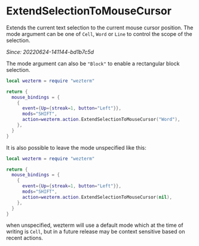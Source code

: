 # ExtendSelectionToMouseCursor

Extends the current text selection to the current mouse cursor position.
The mode argument can be one of `Cell`, `Word` or `Line` to control
the scope of the selection.

*Since: 20220624-141144-bd1b7c5d*

The mode argument can also be `"Block"` to enable a rectangular block selection.

```lua
local wezterm = require "wezterm"

return {
  mouse_bindings = {
    {
      event={Up={streak=1, button="Left"}},
      mods="SHIFT",
      action=wezterm.action.ExtendSelectionToMouseCursor("Word"),
    },
  }
}
```

It is also possible to leave the mode unspecified like this:

```lua
local wezterm = require "wezterm"

return {
  mouse_bindings = {
    {
      event={Up={streak=1, button="Left"}},
      mods="SHIFT",
      action=wezterm.action.ExtendSelectionToMouseCursor(nil),
    },
  }
}
```

when unspecified, wezterm will use a default mode which at the time
of writing is `Cell`, but in a future release may be context sensitive
based on recent actions.
